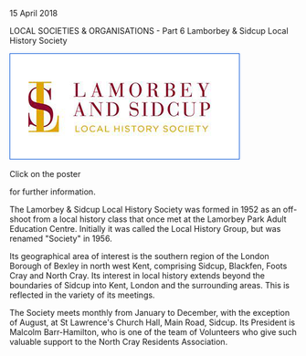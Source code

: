 15 April 2018

LOCAL SOCIETIES & ORGANISATIONS - Part 6 Lamborbey & Sidcup Local History Society

[](https://www.lam-sid-lhs.co.uk/)

![Image](images/nm0463_1.gif)

Click on the poster

for further information.

The Lamorbey & Sidcup Local History Society was formed in 1952 as an off-shoot from a local history class that once met at the Lamorbey Park Adult Education Centre. Initially it was called the Local History Group, but was renamed "Society" in 1956.

Its geographical area of interest is the southern region of the London Borough of Bexley in north west Kent, comprising Sidcup, Blackfen, Foots Cray and North Cray. Its interest in local history extends beyond the boundaries of Sidcup into Kent, London and the surrounding areas. This is reflected in the variety of its meetings.

The Society meets monthly from January to December, with the exception of August, at St Lawrence's Church Hall, Main Road, Sidcup. Its President is Malcolm Barr-Hamilton, who is one of the team of Volunteers who give such valuable support to the North Cray Residents Association.
